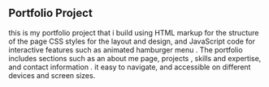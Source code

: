 ## Portfolio Project

this is my portfolio project that i build using HTML markup for the structure of the page
CSS styles for the layout and design, and JavaScript code for interactive features
such as animated hamburger menu .
The portfolio includes sections such as an about me page, projects , skills and expertise, and contact information . it easy to navigate, and accessible on different devices and screen sizes.

